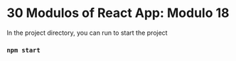 # 30 Modulos of React App: Modulo 18

In the project directory, you can run to start the project

### `npm start`
